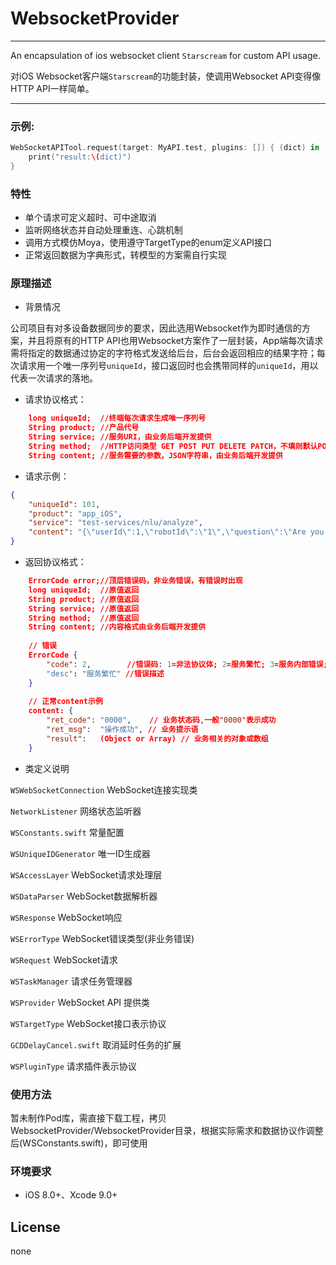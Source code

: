 
# WebsocketProvider

-------------

An encapsulation of ios websocket client `Starscream` for custom API usage. 

对iOS Websocket客户端`Starscream`的功能封装，使调用Websocket API变得像HTTP API一样简单。

-------------



### 示例:  
```swift
WebSocketAPITool.request(target: MyAPI.test, plugins: []) { (dict) in
    print("result:\(dict)")
}
```

### 特性
- 单个请求可定义超时、可中途取消
- 监听网络状态并自动处理重连、心跳机制
- 调用方式模仿Moya，使用遵守TargetType的enum定义API接口
- 正常返回数据为字典形式，转模型的方案需自行实现

### 原理描述

- 背景情况
 
公司项目有对多设备数据同步的要求，因此选用Websocket作为即时通信的方案，并且将原有的HTTP API也用Websocket方案作了一层封装，App端每次请求需将指定的数据通过协定的字符格式发送给后台，后台会返回相应的结果字符；每次请求用一个唯一序列号`uniqueId`，接口返回时也会携带同样的`uniqueId`，用以代表一次请求的落地。

- 请求协议格式：

```json
    long uniqueId;  //终端每次请求生成唯一序列号
    String product; //产品代号
    String service; //服务URI，由业务后端开发提供
    String method;  //HTTP访问类型 GET POST PUT DELETE PATCH，不填则默认POST
    String content; //服务需要的参数，JSON字符串，由业务后端开发提供
```

- 请求示例：

```json
{
    "uniqueId": 101,
    "product": "app_iOS",
    "service": "test-services/nlu/analyze",
    "content": "{\"userId\":1,\"robotId\":\"1\",\"question\":\"Are you OK?\"}"
}
```

- 返回协议格式：

```json
    ErrorCode error;//顶层错误码，非业务错误，有错误时出现
    long uniqueId;  //原值返回
    String product; //原值返回
    String service; //原值返回
    String method;  //原值返回
    String content; //内容格式由业务后端开发提供
    
    // 错误
    ErrorCode {
        "code": 2,        //错误码: 1=非法协议体; 2=服务繁忙; 3=服务内部错误; 4=请先登录;...
        "desc": "服务繁忙" //错误描述
    }
    
    // 正常content示例
    content: {
        "ret_code": "0000",    // 业务状态码,一般"0000"表示成功
        "ret_msg":  "操作成功", // 业务提示语
        "result":   (Object or Array) // 业务相关的对象或数组
    }
```

- 类定义说明

`WSWebSocketConnection` WebSocket连接实现类

`NetworkListener` 网络状态监听器

`WSConstants.swift` 常量配置

`WSUniqueIDGenerator` 唯一ID生成器

`WSAccessLayer` WebSocket请求处理层

`WSDataParser` WebSocket数据解析器

`WSResponse` WebSocket响应

`WSErrorType` WebSocket错误类型(非业务错误)

`WSRequest` WebSocket请求

`WSTaskManager` 请求任务管理器

`WSProvider` WebSocket API 提供类

`WSTargetType` WebSocket接口表示协议

`GCDDelayCancel.swift` 取消延时任务的扩展

`WSPluginType` 请求插件表示协议


### 使用方法
暂未制作Pod库，需直接下载工程，拷贝WebsocketProvider/WebsocketProvider目录，根据实际需求和数据协议作调整后(WSConstants.swift)，即可使用

### 环境要求
- iOS 8.0+、Xcode 9.0+

## License
none

